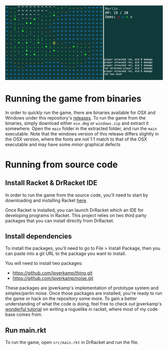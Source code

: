 ![gameplay.png](screenshots/gameplay.png)

# Running the game from binaries
In order to quickly run the game, there are binaries available for OSX and Windows under this repository's [releases](https://github.com/Larkenx/LispGameJame2018/releases/tag/1.0).
To run the game from the binaries, simply download either `osx.dmg` or `windows.zip` and extract it somewhere. Open the `main` folder
in the extracted folder, and run the `main` executable. Note that the windows version of this release differs slightly in the OSX version,
where the fonts are not 1:1 match to that of the OSX executable and may have some *minor* graphical defects

# Running from source code

## Install Racket & DrRacket IDE
In order to run the game from the source code, you'll need to start by downloading and installing Racket [here](https://download.racket-lang.org/).

Once Racket is installed, you can launch DrRacket which an IDE for developing programs in Racket. 
This project relies on two third party packages that you can install directly from DrRacket.

## Install dependencies
To install the packages, you'll need to go to File > Install Package, 
then you can paste into a git URL to the package you want to install.

You will need to install two packages:
- https://github.com/jpverkamp/thing.git
- https://github.com/jpverkamp/noise.git

These packages are jpverkamp's implementation of prototype system and simplex/perlin noise. Once those packages are installed, you're ready
to run the game or hack on the repository some more. To gain a better understanding of what the code is doing, feel free to check out
jpverkamp's [wonderful tutorial](https://blog.jverkamp.com/2013/04/04/racket-roguelike-1-a-gui-screens-i/o-and-you/)
on writing a roguelike in racket, where most of my code base comes from.

## Run main.rkt
To run the game, open `src/main.rkt` in DrRacket and run the file.

